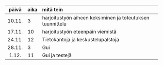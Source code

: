 | päivä | aika | mitä tein  |
| :----:|:-----| :-----|
| 10.11. | 3    | harjoitustyön aiheen keksiminen ja toteutuksen tuunnittelu |
| 17.11. | 10    | harjoitustyön eteenpäin viemistä |
| 24.11. | 12    | Tietokantoja ja keskustelupalstoja |
| 28.11. | 3    | Gui |
| 1.12. | 11    | Gui ja testejä |
